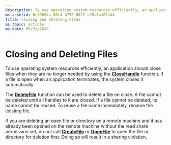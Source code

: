 ```yaml
---
Description: To use operating system resources efficiently, an application should close files when they are no longer needed by using the CloseHandle function. If a file is open when an application terminates, the system closes it automatically.
ms.assetid: 6cf9694a-00c4-4750-8822-c25a1a102fd4
title: Closing and Deleting Files
ms.topic: article
ms.date: 05/31/2018
---
```


# Closing and Deleting Files

To use operating system resources efficiently, an application should close files when they are no longer needed by using the [**CloseHandle**](/windows/desktop/api/handleapi/nf-handleapi-closehandle) function. If a file is open when an application terminates, the system closes it automatically.

The [**DeleteFile**](/windows/desktop/api/FileAPI/nf-fileapi-deletefilea) function can be used to delete a file on close. A file cannot be deleted until all handles to it are closed. If a file cannot be deleted, its name cannot be reused. To reuse a file name immediately, rename the existing file.

If you are deleting an open file or directory on a remote machine and it has already been opened on the remote machine without the read share permission set, do not call [**CreateFile**](/windows/desktop/api/FileAPI/nf-fileapi-createfilea) or [**OpenFile**](/windows/desktop/api/WinBase/nf-winbase-openfile) to open the file or directory for deletion first. Doing so will result in a sharing violation.

 

 